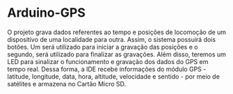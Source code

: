 # Arduino-GPS

O projeto grava dados referentes ao tempo e posições de locomoção de um dispositivo de uma localidade para outra.
Assim, o sistema possuirá dois botões. Um será utilizado para iniciar a gravação das posições e o segundo, será utilizado para finalizar as gravações.
Além disso, teremos um LED para sinalizar o funcionamento e gravação dos dados do GPS em tempo real.
Dessa forma, a IDE recebe informações do módulo GPS - latitude, longitude, data, hora, altitude, velocidade e sentido - por meio de satélites e armazena no Cartão Micro SD.
